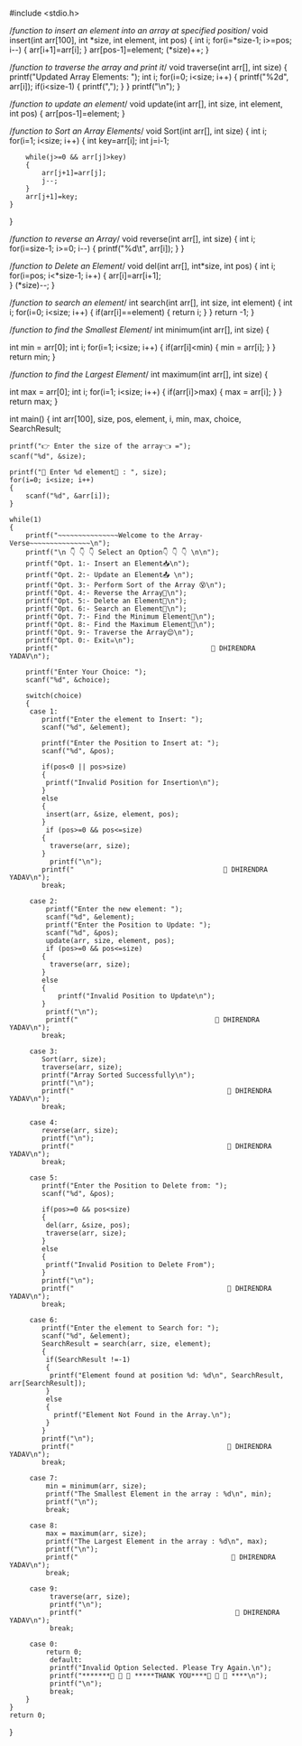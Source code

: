 #include <stdio.h>

/*function to insert an element into an array at specified position*/
void insert(int arr[100], int *size, int element, int pos)
{
	int i;
	for(i=*size-1; i>=pos; i--)
	{
		arr[i+1]=arr[i];
	}
	arr[pos-1]=element;
	(*size)++;
}

/*function to traverse the array and print it*/
void traverse(int arr[], int size)
{
	printf("Updated Array Elements: ");
	int i;
	for(i=0; i<size; i++)
	{
		printf("%2d", arr[i]);
		if(i<size-1)
		{
			printf(",");
		}
	}
	printf("\n");
}

/*function to update an element*/
void update(int arr[], int size, int element, int pos)
{
	arr[pos-1]=element;
}

/*function to Sort an Array Elements*/
void Sort(int arr[], int size)
{
	int i;
	for(i=1; i<size; i++)
	{
		int key=arr[i];
		int j=i-1;
		
		while(j>=0 && arr[j]>key)
		{
			arr[j+1]=arr[j];
			j--;
		}
		arr[j+1]=key;
	}
}

/*function to reverse an Array*/
void reverse(int arr[], int size)
{
  int i;
  for(i=size-1; i>=0; i--)
  {
	printf("%d\t", arr[i]);
  }
}

/*function to Delete an Element*/
void del(int arr[], int*size, int pos)
{
 int i;
 for(i=pos; i<*size-1; i++)
 {
  arr[i]=arr[i+1];	
 }
 (*size)--;
}

/*function to search an element*/
int search(int arr[], int size, int element)
{
	int i;
 for(i=0; i<size; i++)
 {
	if(arr[i]==element)
	{
		return i;
	}
 }
 return -1;
}

/*function to find the Smallest Element*/ 
int minimum(int arr[], int size)
{

int min = arr[0];
int i;
for(i=1; i<size; i++)
{
	if(arr[i]<min)
	{
		min = arr[i];
	}
}
return min;
}

/*function to find the Largest Element*/ 
int maximum(int arr[], int size)
{

int max = arr[0];
int i;
for(i=1; i<size; i++)
{
	if(arr[i]>max)
	{
		max = arr[i];
	}
}
return max;
}


int main()
{
	int arr[100], size, pos, element, i, min, max, choice, SearchResult;
	
	printf("👉 Enter the size of the array👈 =");
	scanf("%d", &size);
	
	printf("👾 Enter %d element👾️ : ", size);
	for(i=0; i<size; i++)
	{
     	scanf("%d", &arr[i]);
    }

    while(1)
    {
    	printf("~~~~~~~~~~~~~~~Welcome to the Array-Verse~~~~~~~~~~~~~~~\n");
    	printf("\n 👇 👇 👇 Select an Option👇 👇 👇 \n\n");
    	printf("Opt. 1:- Insert an Element📥\n");
    	printf("Opt. 2:- Update an Element📤 \n");
    	printf("Opt. 3:- Perform Sort of the Array 😵\n");
    	printf("Opt. 4:- Reverse the Array🤥\n");
    	printf("Opt. 5:- Delete an Element🥹\n");
    	printf("Opt. 6:- Search an Element🧐\n");
    	printf("Opt. 7:- Find the Minimum Element🫣\n");
    	printf("Opt. 8:- Find the Maximum Element🫣\n");
    	printf("Opt. 9:- Traverse the Array😌\n");
    	printf("Opt. 0:- Exit☠️\n");
		printf("                                      🫡 DHIRENDRA YADAV\n");
    	
        printf("Enter Your Choice: ");
    	scanf("%d", &choice);
    	
    	switch(choice)
    	{
		 case 1:
		    printf("Enter the element to Insert: ");
         	scanf("%d", &element);
	
	        printf("Enter the Position to Insert at: ");
	        scanf("%d", &pos);
	        
	        if(pos<0 || pos>size)
	        {
		     printf("Invalid Position for Insertion\n");
	        }
	        else
	        {
	         insert(arr, &size, element, pos);
            }
             if (pos>=0 && pos<=size)
            {
     	      traverse(arr, size);
	        }
	          printf("\n");
            printf("                                     🫡 DHIRENDRA YADAV\n");
            break;
        
		 case 2:    
		     printf("Enter the new element: ");
         	 scanf("%d", &element);
	         printf("Enter the Position to Update: ");
	         scanf("%d", &pos);	
	         update(arr, size, element, pos);
	         if (pos>=0 && pos<=size)
            {
     	      traverse(arr, size);
	        }
	        else
	        {
	        	printf("Invalid Position to Update\n");
			}
	         printf("\n");
	         printf("                                  🫡 DHIRENDRA YADAV\n");
	        break;
	        
	     case 3:
		    Sort(arr, size);
            traverse(arr, size);
            printf("Array Sorted Successfully\n");
            printf("\n");
            printf("                                      🫡 DHIRENDRA YADAV\n");
            break;
            
         case 4:
         	reverse(arr, size);
         	printf("\n");
         	printf("                                      🫡 DHIRENDRA YADAV\n");
         	break;
         
         case 5:
         	printf("Enter the Position to Delete from: ");
            scanf("%d", &pos);
    
            if(pos>=0 && pos<size)
            {
	         del(arr, &size, pos);
	         traverse(arr, size);
	        }
	        else
	        {
             printf("Invalid Position to Delete From");
         	}
         	printf("\n");
         	printf("                                      🫡 DHIRENDRA YADAV\n");
         	break;
         	
         case 6:
         	printf("Enter the element to Search for: ");
            scanf("%d", &element);
            SearchResult = search(arr, size, element);
            {
    	     if(SearchResult !=-1)
    	     {
    		  printf("Element found at position %d: %d\n", SearchResult, arr[SearchResult]);
		     }
		     else
		     {
			   printf("Element Not Found in the Array.\n");
		     }
	        }
	        printf("\n");
	        printf("                                      🫡 DHIRENDRA YADAV\n");
	        break;
	        
	     case 7:
	     	 min = minimum(arr, size);
             printf("The Smallest Element in the array : %d\n", min);
             printf("\n");
             break;
             
         case 8:
         	 max = maximum(arr, size);
             printf("The Largest Element in the array : %d\n", max);
             printf("\n");
             printf("                                      🫡 DHIRENDRA YADAV\n");
             break;
             
         case 9:
		      traverse(arr, size);
		      printf("\n");
		      printf("                                      🫡 DHIRENDRA YADAV\n");
			  break;    
		       
		 case 0:
		 	 return 0;
			  default:
			  printf("Invalid Option Selected. Please Try Again.\n");      
			  printf("*******🫡 🫡 🫡 *****THANK YOU****🫡 🫡 🫡 ****\n");
			  printf("\n");
			  break;
        }
    }
	return 0;
}
    
